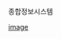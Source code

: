 종합정보시스템

[image](https://github.com/shdhkim/web-02/assets/49316394/1d2284dc-3c7d-4a92-a3f5-9b04fad1dc03)
